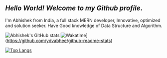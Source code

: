 ##  *Hello World! Welcome to my Github profile*.

I'm Abhishek from India, a full stack MERN developer, Innovative, optimized and solution seeker. Have Good knowledge of Data Structure and Algorithm.

![Abhishek's GitHub stats](https://github-readme-stats.vercel.app/api?username=ydvabhee&show_icons=true&theme=radical)
![Wakatime](https://github-readme-stats.vercel.app/api/wakatime?username=ydvabhee)](https://github.com/ydvabhee/github-readme-stats)
<!-- [![willianrod's wakatime stats](https://github-readme-stats.vercel.app/api/wakatime?username=ydvabhee)](https://github.com/ydvabhee/github-readme-stats) -->

<!--START_SECTION:waka-->
<!--END_SECTION:waka-->

 
[![Top Langs](https://github-readme-stats.vercel.app/api/top-langs/?username=@ydvabhee&layout=compact)](https://github.com/ydvabhee/github-readme-stats)

 

